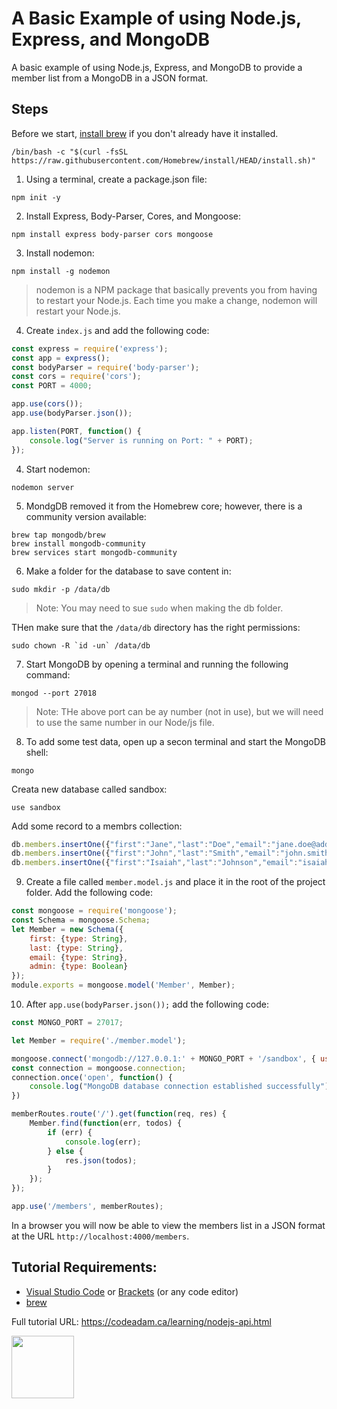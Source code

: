 # A Basic Example of using Node.js, Express, and MongoDB

A basic example of using Node.js, Express, and MongoDB to provide a member list from a MongoDB in a JSON format.

## Steps

Before we start, [install brew](https://brew.sh/) if you don't already have it installed.

```
/bin/bash -c "$(curl -fsSL https://raw.githubusercontent.com/Homebrew/install/HEAD/install.sh)"
```

1. Using a terminal, create a package.json file:

```
npm init -y
```

2. Install Express, Body-Parser, Cores, and Mongoose:

```
npm install express body-parser cors mongoose
```

3. Install nodemon:

```
npm install -g nodemon
```

> nodemon is a NPM package that basically prevents you from having to restart your Node.js. Each time you make a change, nodemon will restart your Node.js. 

4. Create `index.js` and add the following code:

```javascript
const express = require('express');
const app = express();
const bodyParser = require('body-parser');
const cors = require('cors');
const PORT = 4000;

app.use(cors());
app.use(bodyParser.json());

app.listen(PORT, function() {
    console.log("Server is running on Port: " + PORT);
});
```
4. Start nodemon:

```
nodemon server
```

5. MondgDB removed it from the Homebrew core; however, there is a community version available:

```
brew tap mongodb/brew
brew install mongodb-community
brew services start mongodb-community
```

6. Make a folder for the database to save content in:

```
sudo mkdir -p /data/db
```
> Note: You may need to sue `sudo` when making the db folder.

THen make sure that the `/data/db` directory has the right permissions:

```
sudo chown -R `id -un` /data/db
```

7. Start MongoDB by opening a terminal and running the following command:

```
mongod --port 27018
```

> Note: THe above port can be ay number (not in use), but we will need to use the same number in our Node/js file.

8. To add some test data, open up a secon terminal and start the MongoDB shell:

```
mongo
```

Creata new database called sandbox:

```
use sandbox
```

Add some record to a membrs collection:

```javascript
db.members.insertOne({"first":"Jane","last":"Doe","email":"jane.doe@address.com","admin":false});
db.members.insertOne({"first":"John","last":"Smith","email":"john.smith@address.com","admin":true});
db.members.insertOne({"first":"Isaiah","last":"Johnson","email":"isaiah.johnson@address.com","admin":true});
```

9. Create a file called `member.model.js` and place it in the root of the project folder. Add the following code:

```javascript
const mongoose = require('mongoose');
const Schema = mongoose.Schema;
let Member = new Schema({
    first: {type: String},
    last: {type: String},
    email: {type: String},
    admin: {type: Boolean}
});
module.exports = mongoose.model('Member', Member);
```

10. After `app.use(bodyParser.json());` add the following code:

```javascript
const MONGO_PORT = 27017;

let Member = require('./member.model');

mongoose.connect('mongodb://127.0.0.1:' + MONGO_PORT + '/sandbox', { useNewUrlParser: true });
const connection = mongoose.connection;
connection.once('open', function() {
    console.log("MongoDB database connection established successfully");
})

memberRoutes.route('/').get(function(req, res) {
    Member.find(function(err, todos) {
        if (err) {
            console.log(err);
        } else {
            res.json(todos);
        }
    });
});

app.use('/members', memberRoutes);
```

In a browser you will now be able to view the members list in a JSON format at the URL `http://localhost:4000/members`.

## Tutorial Requirements:

* [Visual Studio Code](https://code.visualstudio.com/) or [Brackets](http://brackets.io/) (or any code editor)
* [brew](https://brew.sh/) 

Full tutorial URL: https://codeadam.ca/learning/nodejs-api.html

<a href="https://codeadam.ca">
<img src="https://codeadam.ca/images/code-block.png" width="100">
</a>
